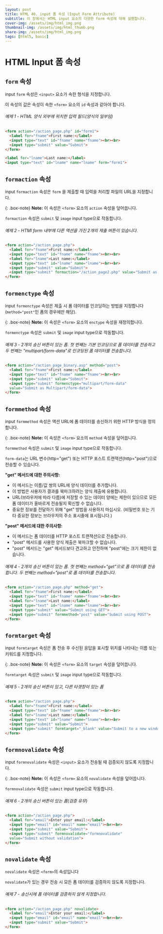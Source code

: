 ```yaml
---
layout: post
title: HTML 40. input 폼 속성 (Input Form Attribute)
subtitle: 이 장에서는 HTML input 요소의 다양한 form 속성에 대해 설명합니다.
cover-img: /assets/img/html_img.png
thumbnail-img: /assets/img/html_thumb.png
share-img: /assets/img/html_img.png
tags: [html5, basic]
---
```


# HTML Input 폼 속성

## ```form``` 속성

input ```form``` 속성은 ```<input>``` 요소가 속한 형식을 지정합니다.

이 속성의 값은 속성이 속한 ```<form>``` 요소의 ```id``` 속성과 같아야 합니다.

###### 예제 1 - HTML 양식 외부에 위치한 입력 필드(양식의 일부임)

```html
<form action="/action_page.php" id="form1">
  <label for="fname">First name:</label>
  <input type="text" id="fname" name="fname"><br><br>
  <input type="submit" value="Submit">
</form>

<label for="lname">Last name:</label>
<input type="text" id="lname" name="lname" form="form1">
```

## ```formaction``` 속성

input ```formaction``` 속성은 ```form``` 을 제출할 때 입력을 처리할 파일의 URL을 지정합니다.

{: .box-note}
**Note:** 이 속성은 ```<form>``` 요소의 ```action``` 속성을 덮어씁니다.

```formaction``` 속성은 ```submit``` 및 ```image``` input type으로 작동합니다.

###### 예제 2 - HTMl form 내부에 다른 액션을 가진 2개의 제출 버튼이 있습니다.

```html
<form action="/action_page.php">
  <label for="fname">First name:</label>
  <input type="text" id="fname" name="fname"><br><br>
  <label for="lname">Last name:</label>
  <input type="text" id="lname" name="lname"><br><br>
  <input type="submit" value="Submit">
  <input type="submit" formaction="/action_page2.php" value="Submit as Admin">
</form>
```

## ```formenctype``` 속성

input ```formenctype``` 속성은 제출 시 폼 데이터를 인코딩하는 방법을 지정합니다(```method="post"```인 폼의 경우에만 해당).

{: .box-note}
**Note:** 이 속성은 ```<form>``` 요소의 ```enctype``` 속성을 재정의합니다.

```formenctype``` 속성은 ```submit``` 및 ```image``` input type으로 작동합니다.

###### 예제 3 - 2개의 송신 버튼이 있는 폼. 첫 번째는 기본 인코딩으로 폼 데이터를 전송하고 두 번째는 "multipart/form-data"로 인코딩된 폼 데이터를 전송합니다.

```html
<form action="/action_page_binary.asp" method="post">
  <label for="fname">First name:</label>
  <input type="text" id="fname" name="fname"><br><br>
  <input type="submit" value="Submit">
  <input type="submit" formenctype="multipart/form-data"
  value="Submit as Multipart/form-data">
</form>
```

## ```formmethod``` 속성

input ```formmethod``` 속성은 액션 URL에 폼 데이터를 송신하기 위한 HTTP 방식을 정의합니다.

{: .box-note}
**Note:** 이 속성은 ```<form>``` 요소의 ```method``` 속성을 덮어씁니다.

```formmethod``` 속성은 ```submit``` 및 ```image``` input type으로 작동합니다.

```form-data```는 URL 변수(http="get") 또는 HTTP 포스트 트랜잭션(http="post")으로 전송할 수 있습니다.

**"get" 메서드에 대한 주의사항:**

+ 이 메서드는 이름/값 쌍의 URL에 양식 데이터를 추가합니다.
+ 이 방법은 사용자가 결과를 북마크하려는 양식 제출에 유용합니다.
+ URL(브라우저에 따라 다름)에 저장할 수 있는 데이터 양에는 제한이 있으므로 모든 폼 데이터가 올바르게 전송될지 확신할 수 없습니다.
+ 중요한 정보를 전달하기 위해 "get" 방법을 사용하지 마십시오. (비밀번호 또는 기타 중요한 정보는 브라우저의 주소 표시줄에 표시됩니다.)

**"post" 메서드에 대한 주의사항:**

+ 이 메서드는 폼 데이터를 HTTP 포스트 트랜잭션으로 전송합니다.
+ "post" 메서드를 사용한 양식 제출은 북마크할 수 없습니다.
+ "post" 메서드는 "get" 메서드보다 견고하고 안전하며 "post"에는 크기 제한이 없습니다.

###### 예제 4 - 2개의 송신 버튼이 있는 폼. 첫 번째는 method="get"으로 폼 데이터를 전송합니다. 두 번째는 method="post"로 폼 데이터를 전송합니다.

```html
<form action="/action_page.php" method="get">
  <label for="fname">First name:</label>
  <input type="text" id="fname" name="fname"><br><br>
  <label for="lname">Last name:</label>
  <input type="text" id="lname" name="lname"><br><br>
  <input type="submit" value="Submit using GET">
  <input type="submit" formmethod="post" value="Submit using POST">
</form>
```

## ```formtarget``` 속성

input ```formtarget``` 속성은 폼 전송 후 수신된 응답을 표시할 위치를 나타내는 이름 또는 키워드를 지정합니다.

{: .box-note}
**Note:** 이 속성은 ```<form>``` 요소의 ```target``` 속성을 덮어씁니다.

```formtarget``` 속성은 ```submit``` 및 ```image``` input type으로 작동합니다.

###### 예제 5 - 2개의 송신 버튼이 있고, 다른 타겟창이 있는 폼

```html
<form action="/action_page.php">
  <label for="fname">First name:</label>
  <input type="text" id="fname" name="fname"><br><br>
  <label for="lname">Last name:</label>
  <input type="text" id="lname" name="lname"><br><br>
  <input type="submit" value="Submit">
  <input type="submit" formtarget="_blank" value="Submit to a new window/tab">
</form>
```

## ```formnovalidate``` 속성

input ```formnovalidate``` 속성은 ```<input>``` 요소가 전송될 때 검증되지 않도록 지정합니다.

{: .box-note}
**Note:** 이 속성은 ```<form>``` 요소의 ```novalidate``` 속성을 덮어씁니다.

```formnovalidate``` 속성은 ```submit``` input type으로 작동합니다.

###### 예제 6 - 2개의 송신 버튼이 있는 폼(검증 유무)

```html
<form action="/action_page.php">
  <label for="email">Enter your email:</label>
  <input type="email" id="email" name="email"><br><br>
  <input type="submit" value="Submit">
  <input type="submit" formnovalidate="formnovalidate"
  value="Submit without validation">
</form>
```

## ```novalidate``` 속성

```novalidate``` 속성은 ```<form>```의 속성입니다

```novalidate```가 있는 경우 전송 시 모든 폼 데이터를 검증하지 않도록 지정합니다.

###### 예제 7 - 송신시에 폼 데이터를 검증하지 않게 지정합니다.

```html
<form action="/action_page.php" novalidate>
  <label for="email">Enter your email:</label>
  <input type="email" id="email" name="email"><br><br>
  <input type="submit" value="Submit">
</form>
```
